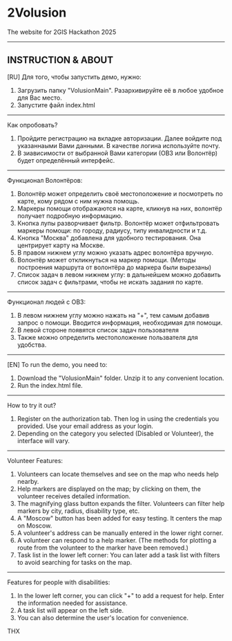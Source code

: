 # 2Volusion
The website for 2GIS Hackathon 2025
__________________________________________________________________________________________________________________________________
INSTRUCTION & ABOUT
-----
[RU]
Для того, чтобы запустить демо, нужно:
1) Загрузить папку "VolusionMain". Разархивируйте её в любое удобное для Вас место.
2) Запустите файл index.html
__________________________________________________________________________________________________________________________________
Как опробовать?
1) Пройдите регистрацию на вкладке авторизации. Далее войдите под указаннаыми Вами данными. В качестве логина используйте почту.
2) В зиависимости от выбранной Вами категории (ОВЗ или Волонтёр) будет определённый интерфейс.
__________________________________________________________________________________________________________________________________
Функционал Волонтёров:
1) Волонтёр может определить своё местоположение и посмотреть по карте, кому рядом с ним нужна помощь.
2) Маркеры помощи отображаются на карте, кликнув на них, волонтёр получает подробную информацию.
3) Кнопка лупы разворчивает фильтр. Волонтёр может отфильтровать маркеры помощи: по городу, радиусу, типу инвалидности и т.д.
4) Кнопка "Москва" добавлена для удобного тестирования. Она центрирует карту на Москве.
5) В правом нижнем углу можно указать адрес волонтёра вручную.
6) Волонтёр может откликнуться на маркер помощи. (Методы построения маршрута от волонтёра до маркера были вырезаны)
7) Список задач в левом нижнем углу: в дальнейшем можно добавить список задач с фильтрами, чтобы не искать задания по карте.
__________________________________________________________________________________________________________________________________
Функционал людей с ОВЗ:
1) В левом нижнем углу можно нажать на "+", тем самым добавив запрос о помощи. Вводится информация, необходимая для помощи.
2) В левой стороне появятся список задач пользователя
3) Также можно определить местоположение пользвателя для удобства.
__________________________________________________________________________________________________________________________________
[EN]
To run the demo, you need to:
1) Download the "VolusionMain" folder. Unzip it to any convenient location.
2) Run the index.html file.
__________________________________________________________________________________________________________________________________
How to try it out?
1) Register on the authorization tab. Then log in using the credentials you provided. Use your email address as your login.
2) Depending on the category you selected (Disabled or Volunteer), the interface will vary.
__________________________________________________________________________________________________________________________________
Volunteer Features:
1) Volunteers can locate themselves and see on the map who needs help nearby.
2) Help markers are displayed on the map; by clicking on them, the volunteer receives detailed information.
3) The magnifying glass button expands the filter. Volunteers can filter help markers by city, radius, disability type, etc.
4) A "Moscow" button has been added for easy testing. It centers the map on Moscow.
5) A volunteer's address can be manually entered in the lower right corner.
6) A volunteer can respond to a help marker. (The methods for plotting a route from the volunteer to the marker have been removed.)
7) Task list in the lower left corner: You can later add a task list with filters to avoid searching for tasks on the map.
__________________________________________________________________________________________________________________________________
Features for people with disabilities:
1) In the lower left corner, you can click "+" to add a request for help. Enter the information needed for assistance.
2) A task list will appear on the left side.
3) You can also determine the user's location for convenience.

THX
